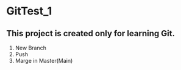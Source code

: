 # GitTest_1
## This project is created only for learning Git.

1. New Branch  
2. Push  
3. Marge in Master(Main)
